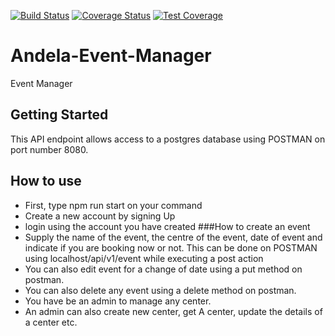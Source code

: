 [![Build Status](https://travis-ci.org/albert85/Andela-Event-Manager.svg?branch=develop)](https://travis-ci.org/albert85/Andela-Event-Manager)
[![Coverage Status](https://coveralls.io/repos/github/albert85/Andela-Event-Manager/badge.svg)](https://coveralls.io/github/albert85/Andela-Event-Manager)
[![Test Coverage](https://api.codeclimate.com/v1/badges/a99a88d28ad37a79dbf6/test_coverage)](https://codeclimate.com/github/codeclimate/codeclimate/test_coverage)
# Andela-Event-Manager
Event Manager

## Getting Started
This API endpoint allows access to a postgres database using POSTMAN on port number 8080.
## How to use 
- First, type npm run start on your command
- Create a new account by signing Up
- login using the account you have created ###How to create an event
- Supply the name of the event, the centre of the event, date of event and indicate if you are booking now or not. This can be done on POSTMAN using localhost/api/v1/event while executing a post action
- You can also edit event for a change of date using a put method on postman.
- You can also delete any event using a delete method on postman.
- You have be an admin to manage any center.
- An admin can also create new center, get A center, update the details of a center etc.